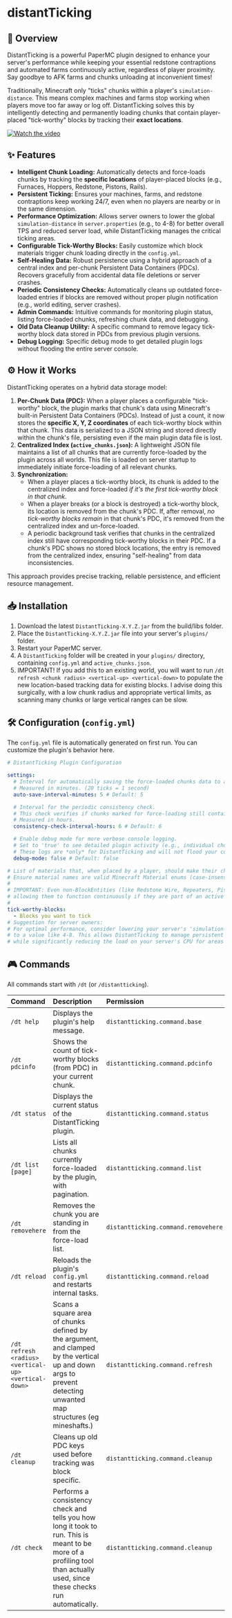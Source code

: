 # distantTicking

## 🚀 Overview

DistantTicking is a powerful PaperMC plugin designed to enhance your server's performance while keeping your essential redstone contraptions and automated farms continuously active, regardless of player proximity. Say goodbye to AFK farms and chunks unloading at inconvenient times\!

Traditionally, Minecraft only "ticks" chunks within a player's `simulation-distance`. This means complex machines and farms stop working when players move too far away or log off. DistantTicking solves this by intelligently detecting and permanently loading chunks that contain player-placed "tick-worthy" blocks by tracking their **exact locations**.

[![Watch the video](https://img.youtube.com/vi/PBmrIrpQiUU/maxresdefault.jpg)](https://youtu.be/PBmrIrpQiUU)

## ✨ Features

- **Intelligent Chunk Loading:** Automatically detects and force-loads chunks by tracking the **specific locations** of player-placed blocks (e.g., Furnaces, Hoppers, Redstone, Pistons, Rails).
- **Persistent Ticking:** Ensures your machines, farms, and redstone contraptions keep working 24/7, even when no players are nearby or in the same dimension.
- **Performance Optimization:** Allows server owners to lower the global `simulation-distance` in `server.properties` (e.g., to 4-8) for better overall TPS and reduced server load, while DistantTicking manages the critical ticking areas.
- **Configurable Tick-Worthy Blocks:** Easily customize which block materials trigger chunk loading directly in the `config.yml`.
- **Self-Healing Data:** Robust persistence using a hybrid approach of a central index and per-chunk Persistent Data Containers (PDCs). Recovers gracefully from accidental data file deletions or server crashes.
- **Periodic Consistency Checks:** Automatically cleans up outdated force-loaded entries if blocks are removed without proper plugin notification (e.g., world editing, server crashes).
- **Admin Commands:** Intuitive commands for monitoring plugin status, listing force-loaded chunks, refreshing chunk data, and debugging.
- **Old Data Cleanup Utility:** A specific command to remove legacy tick-worthy block data stored in PDCs from previous plugin versions.
- **Debug Logging:** Specific debug mode to get detailed plugin logs without flooding the entire server console.

## ⚙️ How it Works

DistantTicking operates on a hybrid data storage model:

1.  **Per-Chunk Data (PDC):** When a player places a configurable "tick-worthy" block, the plugin marks that chunk's data using Minecraft's built-in Persistent Data Containers (PDCs). Instead of just a count, it now stores the **specific X, Y, Z coordinates** of each tick-worthy block within that chunk. This data is serialized to a JSON string and stored directly within the chunk's file, persisting even if the main plugin data file is lost.
2.  **Centralized Index (`active_chunks.json`):** A lightweight JSON file maintains a list of all chunks that are currently force-loaded by the plugin across all worlds. This file is loaded on server startup to immediately initiate force-loading of all relevant chunks.
3.  **Synchronization:**
    - When a player places a tick-worthy block, its chunk is added to the centralized index and force-loaded _if it's the first tick-worthy block in that chunk_.
    - When a player breaks (or a block is destroyed) a tick-worthy block, its location is removed from the chunk's PDC. If, after removal, _no tick-worthy blocks remain_ in that chunk's PDC, it's removed from the centralized index and un-force-loaded.
    - A periodic background task verifies that chunks in the centralized index still have corresponding tick-worthy blocks in their PDC. If a chunk's PDC shows no stored block locations, the entry is removed from the centralized index, ensuring "self-healing" from data inconsistencies.

This approach provides precise tracking, reliable persistence, and efficient resource management.

## 📥 Installation

1.  Download the latest `DistantTicking-X.Y.Z.jar` from the build/libs folder.
2.  Place the `DistantTicking-X.Y.Z.jar` file into your server's `plugins/` folder.
3.  Restart your PaperMC server.
4.  A `DistantTicking` folder will be created in your `plugins/` directory, containing `config.yml` and `active_chunks.json`.
5.  IMPORTANT! If you add this to an existing world, you will want to run `/dt refresh <chunk radius> <vertical-up> <vertical-down>` to populate the new location-based tracking data for existing blocks. I advise doing this surgically, with a low chunk radius and appropriate vertical limits, as scanning many chunks or large vertical ranges can be slow.

## 🛠️ Configuration (`config.yml`)

The `config.yml` file is automatically generated on first run. You can customize the plugin's behavior here.

```yaml
# DistantTicking Plugin Configuration

settings:
  # Interval for automatically saving the force-loaded chunks data to active_chunks.json.
  # Measured in minutes. (20 ticks = 1 second)
  auto-save-interval-minutes: 5 # Default: 5

  # Interval for the periodic consistency check.
  # This check verifies if chunks marked for force-loading still contain tick-worthy blocks in their PDC.
  # Measured in hours.
  consistency-check-interval-hours: 6 # Default: 6

  # Enable debug mode for more verbose console logging.
  # Set to 'true' to see detailed plugin activity (e.g., individual chunk loads/unloads).
  # These logs are *only* for DistantTicking and will not flood your console with other plugin's debug messages.
  debug-mode: false # Default: false

# List of materials that, when placed by a player, should make their chunk tick-worthy and force-loaded.
# Ensure material names are valid Minecraft Material enums (case-insensitive in plugin, but use uppercase for clarity).
#
# IMPORTANT: Even non-BlockEntities (like Redstone Wire, Repeaters, Pistons) will cause a chunk to stay loaded,
# allowing them to function continuously if they are part of an active redstone circuit.
#
tick-worthy-blocks:
  - Blocks you want to tick
# Suggestion for server owners:
# For optimal performance, consider lowering your server's 'simulation-distance' in server.properties
# to a value like 4-8. This allows DistantTicking to manage persistent ticking for your machines
# while significantly reducing the load on your server's CPU for areas without critical contraptions.
```

## 🎮 Commands

All commands start with `/dt` (or `/distantticking`).

| Command                                              | Description                                                                                                                                                                | Permission                          |
| :--------------------------------------------------- | :------------------------------------------------------------------------------------------------------------------------------------------------------------------------- | :---------------------------------- |
| `/dt help`                                           | Displays the plugin's help message.                                                                                                                                        | `distantticking.command.base`       |
| `/dt pdcinfo`                                        | Shows the count of tick-worthy blocks (from PDC) in your current chunk.                                                                                                    | `distantticking.command.pdcinfo`    |
| `/dt status`                                         | Displays the current status of the DistantTicking plugin.                                                                                                                  | `distantticking.command.status`     |
| `/dt list [page]`                                    | Lists all chunks currently force-loaded by the plugin, with pagination.                                                                                                    | `distantticking.command.list`       |
| `/dt removehere`                                     | Removes the chunk you are standing in from the force-load list.                                                                                                            | `distantticking.command.removehere` |
| `/dt reload`                                         | Reloads the plugin's `config.yml` and restarts internal tasks.                                                                                                             | `distantticking.command.reload`     |
| `/dt refresh <radius> <vertical-up> <vertical-down>` | Scans a square area of chunks defined by the <radius> argument, and clamped by the vertical up and down args to prevent detecting unwanted map structures (eg mineshafts.) | `distantticking.command.refresh`    |
| `/dt cleanup`                                        | Cleans up old PDC keys used before tracking was block specific.                                                                                                            | `distantticking.command.cleanup`    |
| `/dt check`                                          | Performs a consistency check and tells you how long it took to run. This is meant to be more of a profiling tool than actually used, since these checks run automatically. | `distantticking.command.cleanup`    |
